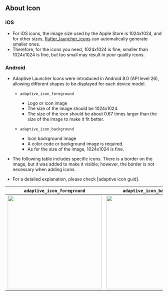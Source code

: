 ## About Icon

### iOS

- For iOS icons, the image size used by the Apple Store is 1024x1024, and for other sizes, [flutter_launcher_icons] can automatically generate smaller ones.
- Therefore, for the icons you need, 1024x1024 is fine; smaller than 1024x1024 is fine, but too small may result in poor quality icons.

### Android

- Adaptive Launcher Icons were introduced in Android 8.0 (API level 26), allowing different shapes to be displayed for each device model.
    - `adaptive_icon_foreground`
        - Logo or icon image
        - The size of the image should be 1024x1024.
        - The size of the icon should be about 0.67 times larger than the size of the image to make it fit better.

    - `adaptive_icon_background`
        - Icon background image
        - A color code or background image is required.
        - As for the size of the image, 1024x1024 is fine.

- The following table includes specific icons. There is a border on the image, but it was added to make it visible; however, the border is not necessary when adding icons.
- For a detailed explanation, please check [adaptive icon guid].

|`adaptive_icon_foreground` | `adaptive_icon_background`| 
|:--------------------------:|:--------------------------:|
| <img src="https://github.com/iseruuuuu/appbar_ui_app/assets/67954894/8b62877a-ee02-4aac-8cc2-96beaa7b219a" width="300" /> | <img src="https://github.com/iseruuuuu/appbar_ui_app/assets/67954894/fd34fb78-61c7-49b2-95d7-0a3dce131741" width="300" /> |


<!-- Links -->

[flutter_launcher_icons]: https://pub.dev/packages/flutter_launcher_icons

[adaptive icon guide]: https://developer.android.com/guide/practices/ui_guidelines/icon_design_adaptive?hl=ja
